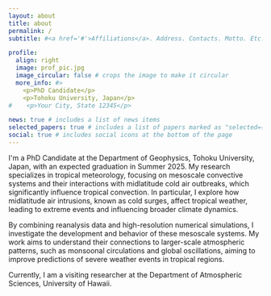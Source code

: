 ```yaml
---
layout: about
title: about
permalink: /
subtitle: #<a href='#'>Affiliations</a>. Address. Contacts. Motto. Etc.

profile:
  align: right
  image: prof_pic.jpg
  image_circular: false # crops the image to make it circular
  more_info: #>
    <p>PhD Candidate</p>
    <p>Tohoku University, Japan</p>
#    <p>Your City, State 12345</p>

news: true # includes a list of news items
selected_papers: true # includes a list of papers marked as "selected={true}"
social: true # includes social icons at the bottom of the page
---
```


I'm a PhD Candidate at the Department of Geophysics, Tohoku University, Japan, with an expected graduation in Summer 2025. My research specializes in tropical meteorology, focusing on mesoscale convective systems and their interactions with midlatitude cold air outbreaks, which significantly influence tropical convection. In particular, I explore how midlatitude air intrusions, known as cold surges, affect tropical weather, leading to extreme events and influencing broader climate dynamics.

By combining reanalysis data and high-resolution numerical simulations, I investigate the development and behavior of these mesoscale systems. My work aims to understand their connections to larger-scale atmospheric patterns, such as monsoonal circulations and global oscillations, aiming to improve predictions of severe weather events in tropical regions.

Currently, I am a visiting researcher at the Department of Atmospheric Sciences, University of Hawaii.

